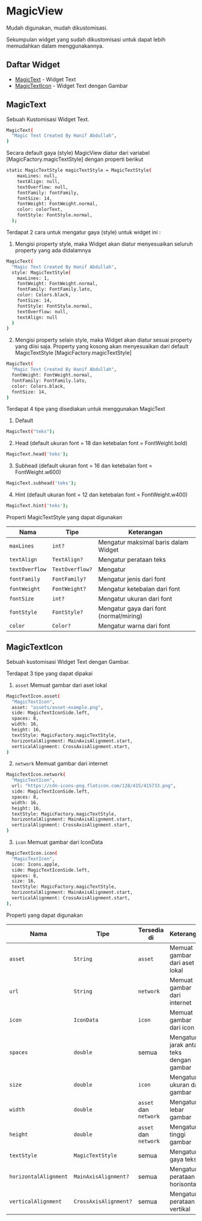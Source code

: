 # MagicView

Mudah digunakan, mudah dikustomisasi.

Sekumpulan widget yang sudah dikustomisasi untuk dapat lebih memudahkan dalam menggunakannya.

## Daftar Widget

- [MagicText](#magictext) - Widget Text
- [MagicTextIcon](#magictexticon) - Widget Text dengan Gambar

## MagicText

Sebuah Kustomisasi Widget Text. 

```sh
MagicText(
  "Magic Text Created By Hanif Abdullah",
)
```

Secara default gaya (style) MagicView diatur dari variabel [MagicFactory.magicTextStyle] dengan properti berikut
```sh
static MagicTextStyle magicTextStyle = MagicTextStyle(
    maxLines: null,
    textAlign: null,
    textOverflow: null,
    fontFamily: fontFamily,
    fontSize: 14,
    fontWeight: FontWeight.normal,
    color: colorText,
    fontStyle: FontStyle.normal,
  );
```

Terdapat 2 cara untuk mengatur gaya (style) untuk widget ini :
1. Mengisi property style, maka Widget akan diatur menyesuaikan seluruh property yang ada didalamnya
```sh
MagicText(
  "Magic Text Created By Hanif Abdullah",
  style: MagicTextStyle(
    maxLines: 1,
    fontWeight: FontWeight.normal,
    fontFamily: FontFamily.lato,
    color: Colors.black,
    fontSize: 14,
    fontStyle: FontStyle.normal,
    textOverflow: null,
    textAlign: null
  )
)
```

2. Mengisi property selain style, maka Widget akan diatur sesuai property yang diisi saja. Property yang kosong akan menyesuaikan dari default MagicTextStyle [MagicFactory.magicTextStyle]
```sh
MagicText(
  "Magic Text Created By Hanif Abdullah",
  fontWeight: FontWeight.normal,
  fontFamily: FontFamily.lato,
  color: Colors.black,
  fontSize: 14,
)
```

Terdapat 4 tipe yang disediakan untuk menggunakan MagicText
1. Default
```sh
MagicText("teks");
```
2. Head (default ukuran font = 18 dan ketebalan font = FontWeight.bold)
```sh
MagicText.head('teks');
```
3. Subhead (default ukuran font = 16 dan ketebalan font = FontWeight.w600)
```sh
MagicText.subhead('teks');
```
4. Hint (default ukuran font = 12 dan ketebalan font = FontWeight.w400)
```sh
MagicText.hint('teks');
```

Properti MagicTextStyle yang dapat digunakan

| Nama           | Tipe            | Keterangan                              |
|----------------|-----------------|-----------------------------------------|
| `maxLines`     | `int?`          | Mengatur maksimal baris dalam Widget    |
| `textAlign`    | `TextAlign?`    | Mengatur perataan teks                  |
| `textOverflow` | `TextOverflow?` | Mengatur                                |
| `fontFamily`   | `FontFamily?`   | Mengatur jenis dari font                |
| `fontWeight`   | `FontWeight?`   | Mengatur ketebalan dari font            |
| `fontSize`     | `int?`          | Mengatur ukuran dari font               |
| `fontStyle`    | `FontStyle?`    | Mengatur gaya dari font (normal/miring) |
| `color`        | `Color?`        | Mengatur warna dari font                |

## MagicTextIcon

Sebuah kustomisasi Widget Text dengan Gambar.

Terdapat 3 tipe yang dapat dipakai
1. `asset` Memuat gambar dari aset lokal
```sh
MagicTextIcon.asset(
  "MagicTextIcon",
  asset: "assets/asset-example.png",
  side: MagicTextIconSide.left,
  spaces: 8,
  width: 16,
  height: 16,
  textStyle: MagicFactory.magicTextStyle,
  horizontalAlignment: MainAxisAlignment.start,
  verticalAlignment: CrossAxisAlignment.start,
)
```
2. `network` Memuat gambar dari internet
```sh
MagicTextIcon.network(
  "MagicTextIcon",
  url: "https://cdn-icons-png.flaticon.com/128/415/415733.png",
  side: MagicTextIconSide.left,
  spaces: 8,
  width: 16,
  height: 16,
  textStyle: MagicFactory.magicTextStyle,
  horizontalAlignment: MainAxisAlignment.start,
  verticalAlignment: CrossAxisAlignment.start,
)
```
3. `icon` Memuat gambar dari IconData
```sh
MagicTextIcon.icon(
  "MagicTextIcon",
  icon: Icons.apple,
  side: MagicTextIconSide.left,
  spaces: 8,
  size: 16,
  textStyle: MagicFactory.magicTextStyle,
  horizontalAlignment: MainAxisAlignment.start,
  verticalAlignment: CrossAxisAlignment.start,
),
```

Properti yang dapat digunakan

| Nama                  | Tipe                   | Tersedia di           | Keterangan                               |
|-----------------------|------------------------|-----------------------|------------------------------------------|
| `asset`               | `String`               | `asset`               | Memuat gambar dari aset lokal            |
| `url`                 | `String`               | `network`             | Memuat gambar dari internet              |
| `icon`                | `IconData`             | `icon`                | Memuat gambar dari icon                  |
| `spaces`              | `double`               | semua                 | Mengatur jarak antara teks dengan gambar |
| `size`                | `double`               | `icon`                | Mengatur ukuran dari gambar              |
| `width`               | `double`               | `asset` dan `network` | Mengatur lebar gambar                    |
| `height`              | `double`               | `asset` dan `network` | Mengatur tinggi gambar                   |
| `textStyle`           | `MagicTextStyle`       | semua                 | Mengatur gaya teks                       |
| `horizontalAlignment` | `MainAxisAlignment?`   | semua                 | Mengatur perataan horisontal             |
| `verticalAlignment`   | `CrossAxisAlignment?`  | semua                 | Mengatur perataan vertikal               |